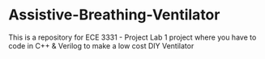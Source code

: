 # Assistive-Breathing-Ventilator
This is a repository for ECE 3331 - Project Lab 1 project where you have to code in C++ &amp; Verilog to make a low cost DIY Ventilator
